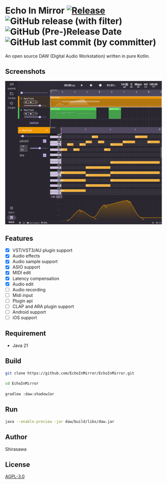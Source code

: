 # Echo In Mirror [![Release](https://github.com/EchoInMirror/EchoInMirror/actions/workflows/release.yml/badge.svg)](https://github.com/EchoInMirror/EchoInMirror/actions/workflows/release.yml) ![GitHub release (with filter)](https://img.shields.io/github/v/release/EchoInMirror/EchoInMirror) ![GitHub (Pre-)Release Date](https://img.shields.io/github/release-date-pre/EchoInMirror/EchoInMirror) ![GitHub last commit (by committer)](https://img.shields.io/github/last-commit/EchoInMirror/EchoInMirror)

An open source DAW (Digital Audio Workstation) written in pure Kotlin.

## Screenshots

![image](screenshots/0.png)

## Features

- [x] VST/VST3/AU plugin support
- [x] Audio effects
- [x] Audio sample support
- [x] ASIO support
- [x] MIDI edit
- [x] Latency compensation
- [x] Audio edit
- [ ] Audio recording
- [ ] Midi input
- [ ] Plugin api
- [ ] CLAP and ARA plugin support
- [ ] Android support
- [ ] iOS support

## Requirement

- Java 21

## Build

```bash
git clone https://github.com/EchoInMirror/EchoInMirror.git

cd EchoInMirror

gradlew :daw:shadowJar
```

## Run

```bash
java --enable-preview -jar daw/build/libs/daw.jar
```

## Author

Shirasawa

## License

[AGPL-3.0](./LICENSE)
